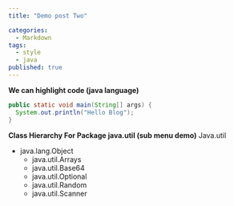 ```yaml
---
title: "Demo post Two"

categories:
  - Markdown
tags:
  - style
  - java
published: true
---
```


**We can highlight code (java language)**
```java
public static void main(String[] args) {
  System.out.println("Hello Blog");
}
```
**Class Hierarchy For Package java.util (sub menu demo)**
Java.util
  - java.lang.Object
    - java.util.Arrays
    - java.util.Base64
    - java.util.Optional<T>
    - java.util.Random
    - java.util.Scanner
